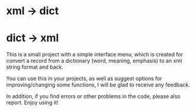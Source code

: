 
# xml -> dict
# dict -> xml

This is a small project with a simple interface menu, which is created for convert a record from a dictionary (word, meaning, emphasis) to an xml string format and back.

You can use this in your projects, as well as suggest options for improving/changing some functions, I will be glad to receive any feedback.

In addition, if you find errors or other problems in the code, please also report. Enjoy using it!
